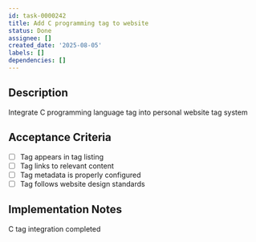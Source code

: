 ```yaml
---
id: task-0000242
title: Add C programming tag to website
status: Done
assignee: []
created_date: '2025-08-05'
labels: []
dependencies: []
---
```


## Description

Integrate C programming language tag into personal website tag system

## Acceptance Criteria

- [ ] Tag appears in tag listing
- [ ] Tag links to relevant content
- [ ] Tag metadata is properly configured
- [ ] Tag follows website design standards

## Implementation Notes

C tag integration completed
